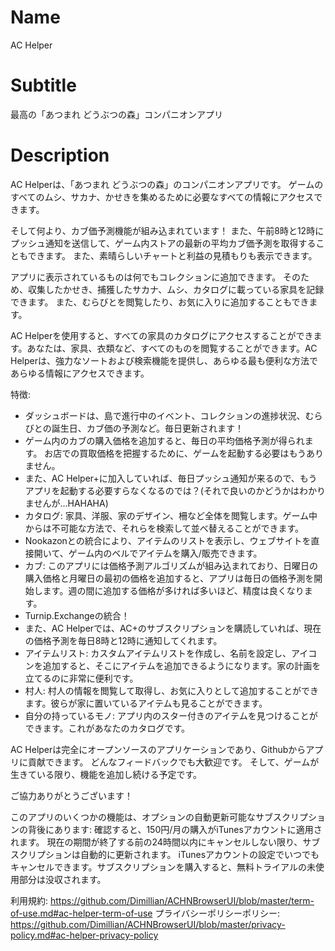 # Name
AC Helper

# Subtitle
最高の「あつまれ どうぶつの森」コンパニオンアプリ

# Description
AC Helperは、「あつまれ どうぶつの森」のコンパニオンアプリです。 ゲームのすべてのムシ、サカナ、かせきを集めるために必要なすべての情報にアクセスできます。

そして何より、カブ価予測機能が組み込まれています！ また、午前8時と12時にプッシュ通知を送信して、ゲーム内ストアの最新の平均カブ価予測を取得することもできます。 また、素晴らしいチャートと利益の見積もりも表示できます。

アプリに表示されているものは何でもコレクションに追加できます。 そのため、収集したかせき、捕獲したサカナ、ムシ、カタログに載っている家具を記録できます。
また、むらびとを閲覧したり、お気に入りに追加することもできます。

AC Helperを使用すると、すべての家具のカタログにアクセスすることができます。あなたは、家具、衣類など、すべてのものを閲覧することができます。AC Helperは、強力なソートおよび検索機能を提供し、あらゆる最も便利な方法であらゆる情報にアクセスできます。

特徴:
- ダッシュボードは、島で進行中のイベント、コレクションの進捗状況、むらびとの誕生日、カブ価の予測など。毎日更新されます！
- ゲーム内のカブの購入価格を追加すると、毎日の平均価格予測が得られます。 お店での買取価格を把握するために、ゲームを起動する必要はもうありません。
- また、AC Helper+に加入していれば、毎日プッシュ通知が来るので、もうアプリを起動する必要すらなくなるのでは？(それで良いのかどうかはわかりませんが…HAHAHA)
- カタログ: 家具、洋服、家のデザイン、柵など全体を閲覧します。ゲーム中からは不可能な方法で、それらを検索して並べ替えることができます。
- Nookazonとの統合により、アイテムのリストを表示し、ウェブサイトを直接開いて、ゲーム内のベルでアイテムを購入/販売できます。
- カブ: このアプリには価格予測アルゴリズムが組み込まれており、日曜日の購入価格と月曜日の最初の価格を追加すると、アプリは毎日の価格予測を開始します。週の間に追加する価格が多ければ多いほど、精度は良くなります。
- Turnip.Exchangeの統合！
- また、AC Helperでは、AC+のサブスクリプションを購読していれば、現在の価格予測を毎日8時と12時に通知してくれます。
- アイテムリスト: カスタムアイテムリストを作成し、名前を設定し、アイコンを追加すると、そこにアイテムを追加できるようになります。家の計画を立てるのに非常に便利です。
- 村人: 村人の情報を閲覧して取得し、お気に入りとして追加することができます。彼らが家に置いているアイテムも見ることができます。
- 自分の持っているモノ: アプリ内のスター付きのアイテムを見つけることができます。これがあなたのカタログです。

AC Helperは完全にオープンソースのアプリケーションであり、Githubからアプリに貢献できます。 どんなフィードバックでも大歓迎です。 そして、ゲームが生きている限り、機能を追加し続ける予定です。

ご協力ありがとうございます！

このアプリのいくつかの機能は、オプションの自動更新可能なサブスクリプションの背後にあります:
確認すると、150円/月の購入がiTunesアカウントに適用されます。
現在の期間が終了する前の24時間以内にキャンセルしない限り、サブスクリプションは自動的に更新されます。
iTunesアカウントの設定でいつでもキャンセルできます。サブスクリプションを購入すると、無料トライアルの未使用部分は没収されます。

利用規約: https://github.com/Dimillian/ACHNBrowserUI/blob/master/term-of-use.md#ac-helper-term-of-use
プライバシーポリシーポリシー: https://github.com/Dimillian/ACHNBrowserUI/blob/master/privacy-policy.md#ac-helper-privacy-policy
